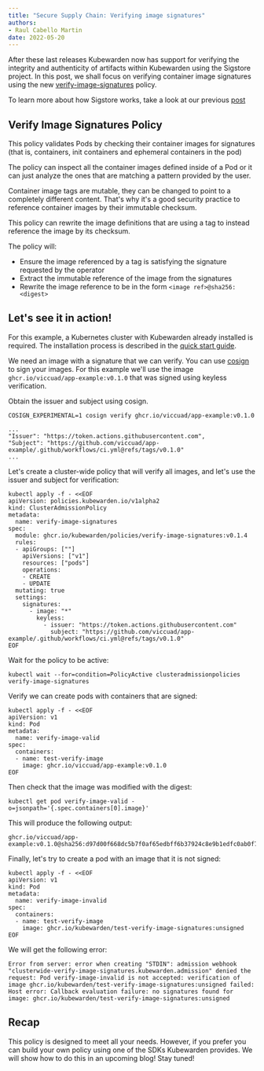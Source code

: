 ```yaml
---
title: "Secure Supply Chain: Verifying image signatures"
authors:
- Raul Cabello Martin
date: 2022-05-20
---
```


After these last releases Kubewarden now has support for verifying the integrity and authenticity of artifacts within
Kubewarden using the Sigstore project. In this post, we shall focus on verifying container image signatures using the
new [verify-image-signatures](https://github.com/kubewarden/verify-image-signatures) policy.

To learn more about how Sigstore works, take a look at our
previous [post](https://www.kubewarden.io/blog/2022/04/securing-kubewarden-policies/)

## Verify Image Signatures Policy

This policy validates Pods by checking their container images for signatures (that is, containers, init containers and
ephemeral containers in the pod)

The policy can inspect all the container images defined inside of a Pod or it can just analyze the ones that
are matching a pattern provided by the user.

Container image tags are mutable, they can be changed to point to a completely different content. That's why it's a
good security practice to reference container images by their immutable checksum.

This policy can rewrite the image definitions that are using a tag to instead reference the image by its checksum.

The policy will:
* Ensure the image referenced by a tag is satisfying the signature requested by the operator
* Extract the immutable reference of the image from the signatures
* Rewrite the image reference to be in the form `<image ref>@sha256:<digest>`

## Let's see it in action!

For this example, a Kubernetes cluster with Kubewarden already installed is required. The installation process is
described in the [quick start guide](https://docs.kubewarden.io/quick-start).

We need an image with a signature that we can verify. You can use [cosign](https://github.com/sigstore/cosign) to sign
your images. For this example we'll use the image
`ghcr.io/viccuad/app-example:v0.1.0` that was signed using keyless verification. 

Obtain the issuer and subject using cosign.

```
COSIGN_EXPERIMENTAL=1 cosign verify ghcr.io/viccuad/app-example:v0.1.0
```

```
...
"Issuer": "https://token.actions.githubusercontent.com",
"Subject": "https://github.com/viccuad/app-example/.github/workflows/ci.yml@refs/tags/v0.1.0"
...
```

Let's create a cluster-wide policy that will verify all images, and
let's use the issuer and subject for verification:

```
kubectl apply -f - <<EOF
apiVersion: policies.kubewarden.io/v1alpha2
kind: ClusterAdmissionPolicy
metadata:
  name: verify-image-signatures
spec:
  module: ghcr.io/kubewarden/policies/verify-image-signatures:v0.1.4
  rules:
  - apiGroups: [""]
    apiVersions: ["v1"]
    resources: ["pods"]
    operations:
    - CREATE
    - UPDATE
  mutating: true
  settings:
    signatures:
      - image: "*"
        keyless:
          - issuer: "https://token.actions.githubusercontent.com"
            subject: "https://github.com/viccuad/app-example/.github/workflows/ci.yml@refs/tags/v0.1.0"
EOF
````

Wait for the policy to be active:

```
kubectl wait --for=condition=PolicyActive clusteradmissionpolicies verify-image-signatures
```

Verify we can create pods with containers that are signed:

```
kubectl apply -f - <<EOF
apiVersion: v1
kind: Pod
metadata:
  name: verify-image-valid
spec:
  containers:
  - name: test-verify-image
    image: ghcr.io/viccuad/app-example:v0.1.0
EOF
```

Then check that the image was modified with the digest:

```
kubectl get pod verify-image-valid -o=jsonpath='{.spec.containers[0].image}'
```

This will produce the following output:

```
ghcr.io/viccuad/app-example:v0.1.0@sha256:d97d00f668dc5b7f0af65edbff6b37924c8e9b1edfc0ab0f7d2e522cab162d38
```

Finally, let's try to create a pod with an image that it is not signed:

```
kubectl apply -f - <<EOF
apiVersion: v1
kind: Pod
metadata:
  name: verify-image-invalid
spec:
  containers:
  - name: test-verify-image
    image: ghcr.io/kubewarden/test-verify-image-signatures:unsigned
EOF
```

We will get the following error:

```
Error from server: error when creating "STDIN": admission webhook "clusterwide-verify-image-signatures.kubewarden.admission" denied the request: Pod verify-image-invalid is not accepted: verification of image ghcr.io/kubewarden/test-verify-image-signatures:unsigned failed: Host error: Callback evaluation failure: no signatures found for image: ghcr.io/kubewarden/test-verify-image-signatures:unsigned 
```

## Recap

This policy is designed to meet all your needs. However, if you prefer you can build your own policy using one of the SDKs Kubewarden
provides. We will show how to do this in an upcoming blog! Stay tuned!